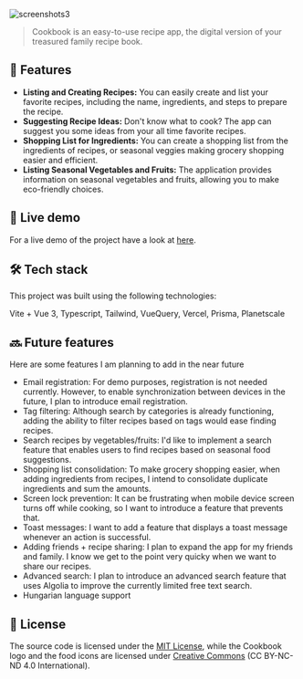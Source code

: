 ![screenshots3](https://user-images.githubusercontent.com/7619797/231281478-7290e499-c706-49dd-8804-55facd85f08d.jpg)

> Cookbook is an easy-to-use recipe app, the digital version of your treasured family recipe book.

## :art: Features

- **Listing and Creating Recipes:** You can easily create and list your favorite recipes, including the name, ingredients, and steps to prepare the recipe.
- **Suggesting Recipe Ideas:** Don't know what to cook? The app can suggest you some ideas from your all time favorite recipes.
- **Shopping List for Ingredients:** You can create a shopping list from the ingredients of recipes, or seasonal veggies making grocery shopping easier and efficient.
- **Listing Seasonal Vegetables and Fruits:** The application provides information on seasonal vegetables and fruits, allowing you to make eco-friendly choices.

## :rocket: Live demo

For a live demo of the project have a look at [here](https://cookbook-app-siccc.vercel.app/).

## :hammer_and_wrench: Tech stack

This project was built using the following technologies:

Vite + Vue 3, Typescript, Tailwind, VueQuery, Vercel, Prisma, Planetscale

## :soon: Future features

Here are some features I am planning to add in the near future

- Email registration: For demo purposes, registration is not needed currently. However, to enable synchronization between devices in the future, I plan to introduce email registration.
- Tag filtering: Although search by categories is already functioning, adding the ability to filter recipes based on tags would ease finding recipes.
- Search recipes by vegetables/fruits: I'd like to implement a search feature that enables users to find recipes based on seasonal food suggestions.
- Shopping list consolidation: To make grocery shopping easier, when adding ingredients from recipes, I intend to consolidate duplicate ingredients and sum the amounts.
- Screen lock prevention: It can be frustrating when mobile device screen turns off while cooking, so I want to introduce a feature that prevents that.
- Toast messages: I want to add a feature that displays a toast message whenever an action is successful.
- Adding friends + recipe sharing: I plan to expand the app for my friends and family. I know we get to the point very quicky when we want to share our recipes.
- Advanced search: I plan to introduce an advanced search feature that uses Algolia to improve the currently limited free text search.
- Hungarian language support


## :scroll: License

The source code is licensed under the [MIT License](LICENSE.md), while the Cookbook logo and the food icons are licensed under [Creative Commons](https://creativecommons.org/licenses/by-nc-nd/4.0/) (CC BY-NC-ND 4.0 International).
